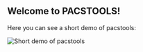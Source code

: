 ## Welcome to PACSTOOLS!
Here you can see a short demo of pacstools:

![Short demo of pacstools](https://media.giphy.com/media/iG3ZYYs42FYnKLaA35/giphy.gif)
